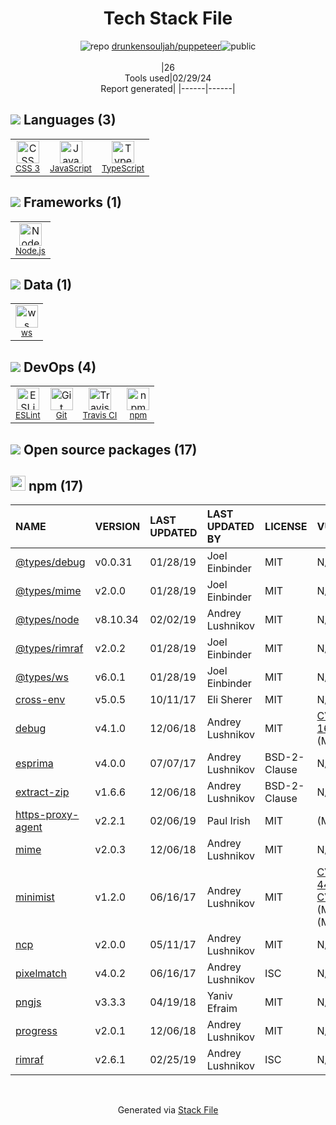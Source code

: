 <!--
&lt;--- Readme.md Snippet without images Start ---&gt;
## Tech Stack
drunkensouljah/puppeteer is built on the following main stack:

- [JavaScript](https://developer.mozilla.org/en-US/docs/Web/JavaScript) – Languages
- [TypeScript](http://www.typescriptlang.org) – Languages
- [Node.js](http://nodejs.org/) – Frameworks (Full Stack)
- [ws](https://github.com/websockets/ws) – Realtime Backend / API
- [ESLint](http://eslint.org/) – Code Review
- [Travis CI](http://travis-ci.com/) – Continuous Integration

Full tech stack [here](/techstack.md)

&lt;--- Readme.md Snippet without images End ---&gt;

&lt;--- Readme.md Snippet with images Start ---&gt;
## Tech Stack
drunkensouljah/puppeteer is built on the following main stack:

- <img width='25' height='25' src='https://img.stackshare.io/service/1209/javascript.jpeg' alt='JavaScript'/> [JavaScript](https://developer.mozilla.org/en-US/docs/Web/JavaScript) – Languages
- <img width='25' height='25' src='https://img.stackshare.io/service/1612/bynNY5dJ.jpg' alt='TypeScript'/> [TypeScript](http://www.typescriptlang.org) – Languages
- <img width='25' height='25' src='https://img.stackshare.io/service/1011/n1JRsFeB_400x400.png' alt='Node.js'/> [Node.js](http://nodejs.org/) – Frameworks (Full Stack)
- <img width='25' height='25' src='https://img.stackshare.io/service/11381/no-img-open-source.png' alt='ws'/> [ws](https://github.com/websockets/ws) – Realtime Backend / API
- <img width='25' height='25' src='https://img.stackshare.io/service/3337/Q4L7Jncy.jpg' alt='ESLint'/> [ESLint](http://eslint.org/) – Code Review
- <img width='25' height='25' src='https://img.stackshare.io/service/460/Lu6cGu0z_400x400.png' alt='Travis CI'/> [Travis CI](http://travis-ci.com/) – Continuous Integration

Full tech stack [here](/techstack.md)

&lt;--- Readme.md Snippet with images End ---&gt;
-->
<div align="center">

# Tech Stack File
![](https://img.stackshare.io/repo.svg "repo") [drunkensouljah/puppeteer](https://github.com/drunkensouljah/puppeteer)![](https://img.stackshare.io/public_badge.svg "public")
<br/><br/>
|26<br/>Tools used|02/29/24 <br/>Report generated|
|------|------|
</div>

## <img src='https://img.stackshare.io/languages.svg'/> Languages (3)
<table><tr>
  <td align='center'>
  <img width='36' height='36' src='https://img.stackshare.io/service/6727/css.png' alt='CSS 3'>
  <br>
  <sub><a href="https://developer.mozilla.org/en-US/docs/Web/CSS/CSS3">CSS 3</a></sub>
  <br>
  <sub></sub>
</td>

<td align='center'>
  <img width='36' height='36' src='https://img.stackshare.io/service/1209/javascript.jpeg' alt='JavaScript'>
  <br>
  <sub><a href="https://developer.mozilla.org/en-US/docs/Web/JavaScript">JavaScript</a></sub>
  <br>
  <sub></sub>
</td>

<td align='center'>
  <img width='36' height='36' src='https://img.stackshare.io/service/1612/bynNY5dJ.jpg' alt='TypeScript'>
  <br>
  <sub><a href="http://www.typescriptlang.org">TypeScript</a></sub>
  <br>
  <sub></sub>
</td>

</tr>
</table>

## <img src='https://img.stackshare.io/frameworks.svg'/> Frameworks (1)
<table><tr>
  <td align='center'>
  <img width='36' height='36' src='https://img.stackshare.io/service/1011/n1JRsFeB_400x400.png' alt='Node.js'>
  <br>
  <sub><a href="http://nodejs.org/">Node.js</a></sub>
  <br>
  <sub></sub>
</td>

</tr>
</table>

## <img src='https://img.stackshare.io/databases.svg'/> Data (1)
<table><tr>
  <td align='center'>
  <img width='36' height='36' src='https://img.stackshare.io/service/11381/no-img-open-source.png' alt='ws'>
  <br>
  <sub><a href="https://github.com/websockets/ws">ws</a></sub>
  <br>
  <sub></sub>
</td>

</tr>
</table>

## <img src='https://img.stackshare.io/devops.svg'/> DevOps (4)
<table><tr>
  <td align='center'>
  <img width='36' height='36' src='https://img.stackshare.io/service/3337/Q4L7Jncy.jpg' alt='ESLint'>
  <br>
  <sub><a href="http://eslint.org/">ESLint</a></sub>
  <br>
  <sub></sub>
</td>

<td align='center'>
  <img width='36' height='36' src='https://img.stackshare.io/service/1046/git.png' alt='Git'>
  <br>
  <sub><a href="http://git-scm.com/">Git</a></sub>
  <br>
  <sub></sub>
</td>

<td align='center'>
  <img width='36' height='36' src='https://img.stackshare.io/service/460/Lu6cGu0z_400x400.png' alt='Travis CI'>
  <br>
  <sub><a href="http://travis-ci.com/">Travis CI</a></sub>
  <br>
  <sub></sub>
</td>

<td align='center'>
  <img width='36' height='36' src='https://img.stackshare.io/service/1120/lejvzrnlpb308aftn31u.png' alt='npm'>
  <br>
  <sub><a href="https://www.npmjs.com/">npm</a></sub>
  <br>
  <sub></sub>
</td>

</tr>
</table>


## <img src='https://img.stackshare.io/group.svg' /> Open source packages (17)</h2>

## <img width='24' height='24' src='https://img.stackshare.io/service/1120/lejvzrnlpb308aftn31u.png'/> npm (17)

|NAME|VERSION|LAST UPDATED|LAST UPDATED BY|LICENSE|VULNERABILITIES|
|:------|:------|:------|:------|:------|:------|
|[@types/debug](https://www.npmjs.com/@types/debug)|v0.0.31|01/28/19|Joel Einbinder |MIT|N/A|
|[@types/mime](https://www.npmjs.com/@types/mime)|v2.0.0|01/28/19|Joel Einbinder |MIT|N/A|
|[@types/node](https://www.npmjs.com/@types/node)|v8.10.34|02/02/19|Andrey Lushnikov |MIT|N/A|
|[@types/rimraf](https://www.npmjs.com/@types/rimraf)|v2.0.2|01/28/19|Joel Einbinder |MIT|N/A|
|[@types/ws](https://www.npmjs.com/@types/ws)|v6.0.1|01/28/19|Joel Einbinder |MIT|N/A|
|[cross-env](https://www.npmjs.com/cross-env)|v5.0.5|10/11/17|Eli Sherer |MIT|N/A|
|[debug](https://www.npmjs.com/debug)|v4.1.0|12/06/18|Andrey Lushnikov |MIT|[CVE-2017-16137](https://github.com/advisories/GHSA-gxpj-cx7g-858c) (Moderate)|
|[esprima](https://www.npmjs.com/esprima)|v4.0.0|07/07/17|Andrey Lushnikov |BSD-2-Clause|N/A|
|[extract-zip](https://www.npmjs.com/extract-zip)|v1.6.6|12/06/18|Andrey Lushnikov |BSD-2-Clause|N/A|
|[https-proxy-agent](https://www.npmjs.com/https-proxy-agent)|v2.2.1|02/06/19|Paul Irish |MIT|[](https://github.com/advisories/GHSA-pc5p-h8pf-mvwp) (Moderate)|
|[mime](https://www.npmjs.com/mime)|v2.0.3|12/06/18|Andrey Lushnikov |MIT|N/A|
|[minimist](https://www.npmjs.com/minimist)|v1.2.0|06/16/17|Andrey Lushnikov |MIT|[CVE-2021-44906](https://github.com/advisories/GHSA-xvch-5gv4-984h) (Critical)<br/>[CVE-2020-7598](https://github.com/advisories/GHSA-vh95-rmgr-6w4m) (Moderate)<br/>[](https://github.com/advisories/GHSA-7fhm-mqm4-2wp7) (Moderate)|
|[ncp](https://www.npmjs.com/ncp)|v2.0.0|05/11/17|Andrey Lushnikov |MIT|N/A|
|[pixelmatch](https://www.npmjs.com/pixelmatch)|v4.0.2|06/16/17|Andrey Lushnikov |ISC|N/A|
|[pngjs](https://www.npmjs.com/pngjs)|v3.3.3|04/19/18|Yaniv Efraim |MIT|N/A|
|[progress](https://www.npmjs.com/progress)|v2.0.1|12/06/18|Andrey Lushnikov |MIT|N/A|
|[rimraf](https://www.npmjs.com/rimraf)|v2.6.1|02/25/19|Andrey Lushnikov |ISC|N/A|

<br/>
<div align='center'>

Generated via [Stack File](https://github.com/marketplace/stack-file)

